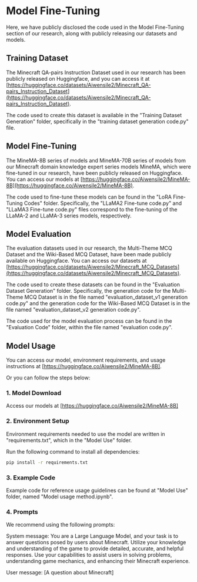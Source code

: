 # Model Fine-Tuning

Here, we have publicly disclosed the code used in the Model Fine-Tuning section of our research, along with publicly releasing our datasets and models.

## Training Dataset

The Minecraft QA-pairs Instruction Dataset used in our research has been publicly released on Huggingface, and you can access it at [https://huggingface.co/datasets/Aiwensile2/Minecraft_QA-pairs_Instruction_Dataset](https://huggingface.co/datasets/Aiwensile2/Minecraft_QA-pairs_Instruction_Dataset).

The code used to create this dataset is available in the "Training Dataset Generation" folder, specifically in the "training dataset generation code.py" file.

## Model Fine-Tuning

The MineMA-8B series of models and MineMA-70B series of models from our Minecraft domain knowledge expert series models MineMA, which were fine-tuned in our research, have been publicly released on Huggingface. You can access our models at [https://huggingface.co/Aiwensile2/MineMA-8B](https://huggingface.co/Aiwensile2/MineMA-8B).

The code used to fine-tune these models can be found in the "LoRA Fine-Tuning Codes" folder. Specifically, the "LLaMA2 Fine-tune code.py" and "LLaMA3 Fine-tune code.py" files correspond to the fine-tuning of the LLaMA-2 and LLaMA-3 series models, respectively.

## Model Evaluation

The evaluation datasets used in our research, the Multi-Theme MCQ Dataset and the Wiki-Based MCQ Dataset, have been made publicly available on Huggingface. You can access our datasets at [https://huggingface.co/datasets/Aiwensile2/Minecraft_MCQ_Datasets](https://huggingface.co/datasets/Aiwensile2/Minecraft_MCQ_Datasets).

The code used to create these datasets can be found in the "Evaluation Dataset Generation" folder. Specifically, the generation code for the Multi-Theme MCQ Dataset is in the file named "evaluation_dataset_v1 generation code.py" and the generation code for the Wiki-Based MCQ Dataset is in the file named "evaluation_dataset_v2 generation code.py".

The code used for the model evaluation process can be found in the "Evaluation Code" folder, within the file named "evaluation code.py".

## Model Usage

You can access our model, environment requirements, and usage instructions at [https://huggingface.co/Aiwensile2/MineMA-8B].

Or you can follow the steps below:

### 1. Model Download

Access our models at [https://huggingface.co/Aiwensile2/MineMA-8B]

### 2. Environment Setup

Environment requirements needed to use the model are written in "requirements.txt", which in the "Model Use" folder.

Run the following command to install all dependencies:
```sh
pip install -r requirements.txt
```

### 3. Example Code

Example code for reference usage guidelines can be found at "Model Use" folder, named "Model usage method.ipynb".

### 4. Prompts

We recommend using the following prompts:

System message: You are a Large Language Model, and your task is to answer questions posed by users about Minecraft. Utilize your knowledge and understanding of the game to provide detailed, accurate, and helpful responses. Use your capabilities to assist users in solving problems, understanding game mechanics, and enhancing their Minecraft experience.

User message: [A question about Minecraft]

